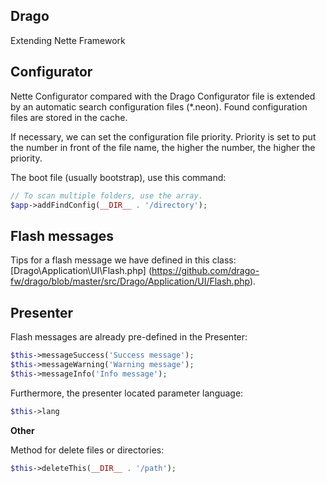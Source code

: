 ## Drago

Extending Nette Framework

## Configurator

Nette Configurator compared with the Drago Configurator file is extended by an automatic
search configuration files (*.neon). Found configuration files are stored in the cache.

If necessary, we can set the configuration file priority. Priority is set to put the number
in front of the file name, the higher the number, the higher the priority.

The boot file (usually bootstrap), use this command:

```php
// To scan multiple folders, use the array.
$app->addFindConfig(__DIR__ . '/directory');
```

## Flash messages

Tips for a flash message we have defined in this class: [Drago\Application\UI\Flash.php]
(https://github.com/drago-fw/drago/blob/master/src/Drago/Application/UI/Flash.php).

## Presenter

Flash messages are already pre-defined in the Presenter:

```php
$this->messageSuccess('Success message');
$this->messageWarning('Warning message');
$this->messageInfo('Info message');
```

Furthermore, the presenter located parameter language:

```php
$this->lang
```

**Other**

Method for delete files or directories:

```php
$this->deleteThis(__DIR__ . '/path');
```
